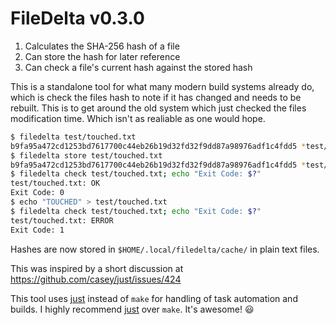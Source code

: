 FileDelta v0.3.0
================

1. Calculates the SHA-256 hash of a file
2. Can store the hash for later reference
3. Can check a file's current hash against the stored hash

This is a standalone tool for what many modern build systems already do, which is check the files hash to note if it has changed and needs to be rebuilt. This is to get around the old system which just checked the files modification time. Which isn't as realiable as one would hope.

```bash
$ filedelta test/touched.txt
b9fa95a472cd1253bd7617700c44eb26b19d32fd32f9dd87a98976adf1c4fdd5 *test/touched.txt
$ filedelta store test/touched.txt
b9fa95a472cd1253bd7617700c44eb26b19d32fd32f9dd87a98976adf1c4fdd5 *test/touched.txt
$ filedelta check test/touched.txt; echo "Exit Code: $?"
test/touched.txt: OK
Exit Code: 0
$ echo "TOUCHED" > test/touched.txt
$ filedelta check test/touched.txt; echo "Exit Code: $?"
test/touched.txt: ERROR
Exit Code: 1
```

Hashes are now stored in `$HOME/.local/filedelta/cache/` in plain text files.

This was inspired by a short discussion at <https://github.com/casey/just/issues/424>

This tool uses [just][] instead of `make` for handling of task automation and builds. I highly recommend [just][] over `make`. It's awesome!  :smiley:


[just]: https://github.com/casey/just
